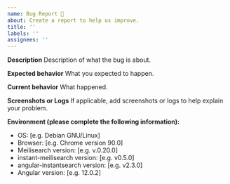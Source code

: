 ```yaml
---
name: Bug Report 🐞
about: Create a report to help us improve.
title: ''
labels: ''
assignees: ''
---
```


<!-- This is not an exhaustive model but a help. No step is mandatory. -->

**Description**
Description of what the bug is about.

**Expected behavior**
What you expected to happen.

**Current behavior**
What happened.

**Screenshots or Logs**
If applicable, add screenshots or logs to help explain your problem.

**Environment (please complete the following information):**
- OS: [e.g. Debian GNU/Linux]
- Browser: [e.g. Chrome version 90.0]
- Meilisearch version: [e.g. v.0.20.0]
- instant-meilisearch version: [e.g. v0.5.0]
- angular-instantsearch version: [e.g. v2.3.0]
- Angular version: [e.g. 12.0.2]
